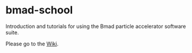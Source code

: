 # bmad-school
Introduction and tutorials for using the Bmad particle accelerator software suite. 

Please go to the [Wiki](https://github.com/ChristopherMayes/bmad-school/wiki). 
